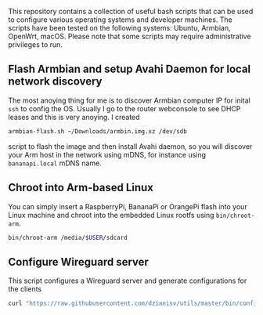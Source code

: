 This repository contains a collection of useful bash scripts that can be used to configure various operating systems and developer machines. The scripts have been tested on the following systems: Ubuntu, Armbian, OpenWrt, macOS. Please note that some scripts may require administrative privileges to run.

## Flash Armbian and setup Avahi Daemon for local network discovery
The most anoying thing for me is to discover Armbian computer IP for inital `ssh` to config the OS.
Usually I go to the router webconsole to see DHCP leases and this is very anoying. I created
```sh
armbian-flash.sh ~/Downloads/armbin.img.xz /dev/sdb
```
script to flash the image and then install Avahi daemon, so you will discover your Arm host in the network using mDNS, for instance using `bananapi.local` mDNS name.

## Chroot into Arm-based Linux
You can simply insert a RaspberryPi, BananaPi or OrangePi flash into your Linux machine and chroot into the embedded Linux rootfs using `bin/chroot-arm`.

```sh
bin/chroot-arm /media/$USER/sdcard
```

## Configure Wireguard server
This script configures a Wireguard server and generate configurations for the clients

```sh
curl "https://raw.githubusercontent.com/dzianisv/utils/master/bin/configure-wireguard.sh" | N=10 bash -x
```

